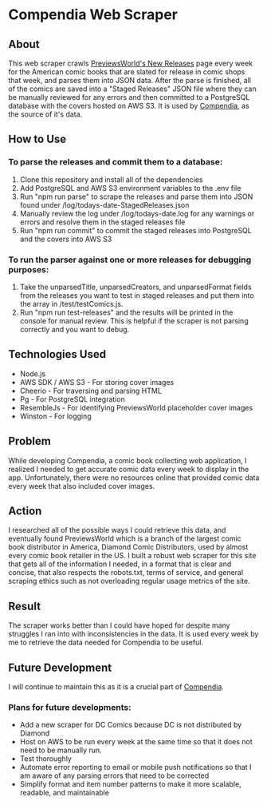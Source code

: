 # Compendia Web Scraper

## About

This web scraper crawls [PreviewsWorld's New Releases](https://www.previewsWorld.com/NewReleases) page every week for the American comic books that are slated for release in comic shops that week, and parses them into JSON data. After the parse is finished, all of the comics are saved into a "Staged Releases" JSON file where they can be manually reviewed for any errors and then committed to a PostgreSQL database with the covers hosted on AWS S3. It is used by [Compendia](https://github.com/gchartier/Compendia), as the source of it's data.

## How to Use

### To parse the releases and commit them to a database:
1. Clone this repository and install all of the dependencies
2. Add PostgreSQL and AWS S3 environment variables to the .env file
3. Run "npm run parse" to scrape the releases and parse them into JSON found under /log/todays-date-StagedReleases.json
4. Manually review the log under /log/todays-date.log for any warnings or errors and resolve them in the staged releases file
5. Run "npm run commit" to commit the staged releases into PostgreSQL and the covers into AWS S3

### To run the parser against one or more releases for debugging purposes:
1. Take the unparsedTitle, unparsedCreators, and unparsedFormat fields from the releases you want to test in staged releases and put them into the array in /test/testComics.js.
2. Run "npm run test-releases" and the results will be printed in the console for manual review. This is helpful if the scraper is not parsing correctly and you want to debug.

## Technologies Used

-   Node.js
-   AWS SDK / AWS S3 - For storing cover images
-   Cheerio - For traversing and parsing HTML
-   Pg - For PostgreSQL integration
-   ResembleJs - For identifying PreviewsWorld placeholder cover images
-   Winston - For logging

## Problem

While developing Compendia, a comic book collecting web application, I realized I needed to get accurate comic data every week to display in the app. Unfortunately, there were no resources online that provided comic data every week that also included cover images.

## Action

I researched all of the possible ways I could retrieve this data, and eventually found PreviewsWorld which is a branch of the largest comic book distributor in America, Diamond Comic Distributors, used by almost every comic book retailer in the US. I built a robust web scraper for this site that gets all of the information I needed, in a format that is clear and concise, that also respects the robots.txt, terms of service, and general scraping ethics such as not overloading regular usage metrics of the site.

## Result

The scraper works better than I could have hoped for despite many struggles I ran into with inconsistencies in the data. It is used every week by me to retrieve the data needed for Compendia to be useful.


## Future Development

I will continue to maintain this as it is a crucial part of [Compendia](https://github.com/gchartier/Compendia).
### Plans for future developments:
-   Add a new scraper for DC Comics because DC is not distributed by Diamond
-   Host on AWS to be run every week at the same time so that it does not need to be manually run.
-   Test thoroughly
-   Automate error reporting to email or mobile push notifications so that I am aware of any parsing errors that need to be corrected
-   Simplify format and item number patterns to make it more scalable, readable, and maintainable
